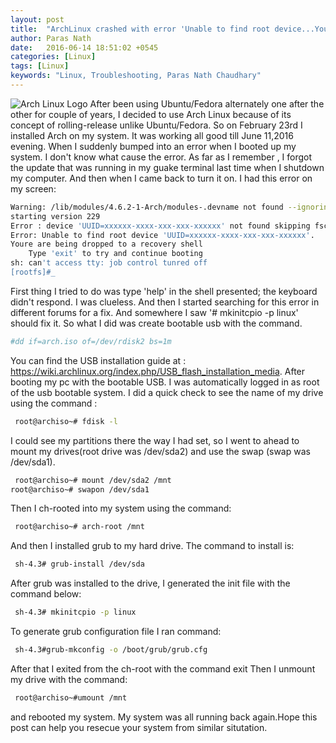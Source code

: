 ```yaml
---
layout: post
title:  "ArchLinux crashed with error 'Unable to find root device...Youre are being dropped to a recovery shell'"
author: Paras Nath
date:   2016-06-14 18:51:02 +0545
categories: [Linux]
tags: [Linux]
keywords: "Linux, Troubleshooting, Paras Nath Chaudhary"
---
```

![Arch Linux Logo ](/blog/assets/img/arch-linux-logo.png)
After been using Ubuntu/Fedora alternately one after the other for couple of years, I decided to use Arch Linux because of its concept of rolling-release unlike Ubuntu/Fedora. So on February 23rd I installed Arch on my system. <!--more-->It was working all good till June 11,2016 evening. When I suddenly bumped into an error when I booted up my system. I don't know what cause the error. As far as I remember , I forgot the update that was running in my guake terminal last time when I shutdown my computer. And then when I came back to turn it on. I had this error on my screen:

```bash
Warning: /lib/modules/4.6.2-1-Arch/modules-.devname not found --ignoring
starting version 229
Error : device 'UUID=xxxxxx-xxxx-xxx-xxx-xxxxxx' not found skipping fsck.
Error: Unable to find root device 'UUID=xxxxxx-xxxx-xxx-xxx-xxxxxx'.
Youre are being dropped to a recovery shell
    Type 'exit' to try and continue booting
sh: can't access tty: job control tunred off
[rootfs]#_ 
```
First thing I tried to do was type 'help' in the shell presented; the keyboard didn't respond. I was clueless. And then I started searching for this error in different forums for a fix. And somewhere I saw '# mkinitcpio -p linux' should fix it. So what I did was create bootable usb with the command.
```bash
#dd if=arch.iso of=/dev/rdisk2 bs=1m
```
You can find the USB installation guide at : https://wiki.archlinux.org/index.php/USB_flash_installation_media.
After booting my pc with the bootable USB. I was automatically logged in as root of the usb bootable system. I did a quick check to see the name of my drive using the command :
```bash
 root@archiso~# fdisk -l
 ```
I could see my partitions there the way I had set, so I went to ahead to mount my drives(root drive was /dev/sda2) and use the swap (swap was /dev/sda1).
```bash
 root@archiso~# mount /dev/sda2 /mnt
root@archiso~# swapon /dev/sda1 
```

Then I ch-rooted into my system using the command:
```bash
 root@archiso~# arch-root /mnt
 ```
And then I installed grub to my hard drive. The command to install is:
```bash
 sh-4.3# grub-install /dev/sda
 ```
After grub was installed to the drive, I generated the init file with the command below:
```bash
 sh-4.3# mkinitcpio -p linux
 ```
To generate grub configuration file I ran command:
```bash
 sh-4.3#grub-mkconfig -o /boot/grub/grub.cfg
 ```
After that I exited from the ch-root with the command exit
Then I unmount my drive with the command:
```bash
 root@archiso~#umount /mnt
 ```
and rebooted my system.
My system was all running back again.Hope this post can help you resecue your system from similar situtation.